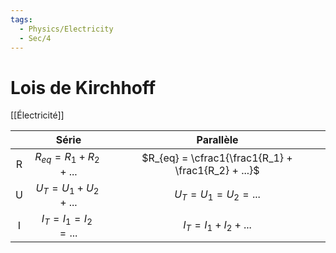 ```yaml
---
tags:
  - Physics/Electricity
  - Sec/4
---
```


# Lois de Kirchhoff

[[Électricité]]

|     |           Série            |                      Parallèle                      |
|:---:|:--------------------------:|:---------------------------------------------------:|
|  R  | $R_{eq} = R_1 + R_2 + ...$ | $R_{eq} = \cfrac1{\frac1{R_1} + \frac1{R_2} + ...}$ |
|  U  |  $U_T = U_1 + U_2 + ...$   |               $U_T = U_1 = U_2 = ...$               |
|  I  |  $I_T = I_1 = I_2 = ...$   |               $I_T = I_1 + I_2 + ...$               |